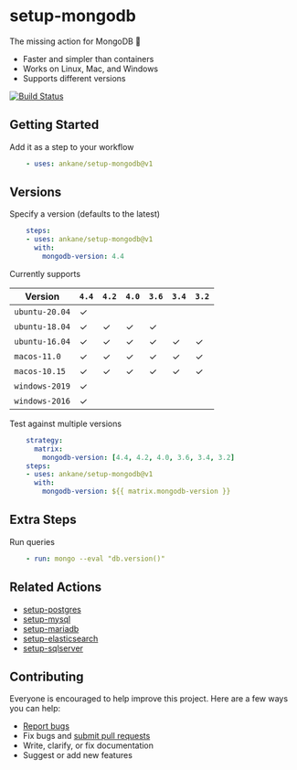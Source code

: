 # setup-mongodb

The missing action for MongoDB :tada:

- Faster and simpler than containers
- Works on Linux, Mac, and Windows
- Supports different versions

[![Build Status](https://github.com/ankane/setup-mongodb/workflows/build/badge.svg?branch=v1)](https://github.com/ankane/setup-mongodb/actions)

## Getting Started

Add it as a step to your workflow

```yml
    - uses: ankane/setup-mongodb@v1
```

## Versions

Specify a version (defaults to the latest)

```yml
    steps:
    - uses: ankane/setup-mongodb@v1
      with:
        mongodb-version: 4.4
```

Currently supports

Version | `4.4` | `4.2` | `4.0` | `3.6` | `3.4` | `3.2`
--- | --- | --- | --- | --- | --- | ---
`ubuntu-20.04` | ✓ | | | | |
`ubuntu-18.04` | ✓ | ✓ | ✓ | ✓ | |
`ubuntu-16.04` | ✓ | ✓ | ✓ | ✓ | ✓ | ✓
`macos-11.0` | ✓ | ✓ | ✓ | ✓ | ✓ | ✓
`macos-10.15` | ✓ | ✓ | ✓ | ✓ | ✓ | ✓
`windows-2019` | ✓ | | | | |
`windows-2016` | ✓ | | | | |

Test against multiple versions

```yml
    strategy:
      matrix:
        mongodb-version: [4.4, 4.2, 4.0, 3.6, 3.4, 3.2]
    steps:
    - uses: ankane/setup-mongodb@v1
      with:
        mongodb-version: ${{ matrix.mongodb-version }}
```

## Extra Steps

Run queries

```yml
    - run: mongo --eval "db.version()"
```

## Related Actions

- [setup-postgres](https://github.com/ankane/setup-postgres)
- [setup-mysql](https://github.com/ankane/setup-mysql)
- [setup-mariadb](https://github.com/ankane/setup-mariadb)
- [setup-elasticsearch](https://github.com/ankane/setup-elasticsearch)
- [setup-sqlserver](https://github.com/ankane/setup-sqlserver)

## Contributing

Everyone is encouraged to help improve this project. Here are a few ways you can help:

- [Report bugs](https://github.com/ankane/setup-mongodb/issues)
- Fix bugs and [submit pull requests](https://github.com/ankane/setup-mongodb/pulls)
- Write, clarify, or fix documentation
- Suggest or add new features
